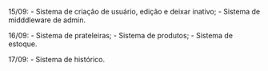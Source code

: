 15/09:
    - Sistema de criação de usuário, edição e deixar inativo;
    - Sistema de midddleware de admin.

16/09:
    - Sistema de prateleiras;
    - Sistema de produtos;
    - Sistema de estoque.

17/09:
    - Sistema de histórico.